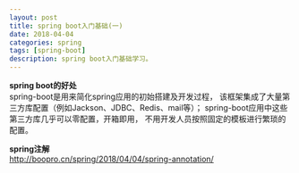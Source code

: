 ```yaml
---
layout: post
title: spring boot入门基础(一)
date: 2018-04-04
categories: spring
tags: [spring-boot]
description: spring boot入门基础学习。
---
```


**spring boot的好处**<br/>
spring-boot是用来简化spring应用的初始搭建及开发过程，
该框架集成了大量第三方库配置（例如Jackson、JDBC、Redis、mail等）；
spring-boot应用中这些第三方库几乎可以零配置，开箱即用，
不用开发人员按照固定的模板进行繁琐的配置。

**spring注解**    
http://boopro.cn/spring/2018/04/04/spring-annotation/




